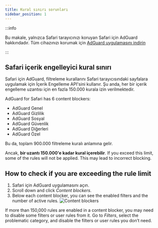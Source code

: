 ```yaml
---
title: Kural sınırı sorunları
sidebar_position: 1
---
```


:::info

Bu makale, yalnızca Safari tarayıcınızı koruyan Safari için AdGuard hakkındadır. Tüm cihazınızı korumak için [AdGuard uygulamasını indirin](https://agrd.io/download-kb-adblock)

:::

## Safari içerik engelleyici kural sınırı

Safari için AdGuard, filtreleme kurallarını Safari tarayıcısındaki sayfalara uygulamak için İçerik Engelleme API'sini kullanır. Şu anda, her bir içerik engelleme uzantısı için en fazla 150.000 kurala izin verilmektedir.

AdGuard for Safari has 6 content blockers:

- AdGuard Genel
- AdGuard Gizlilik
- AdGuard Sosyal
- AdGuard Güvenlik
- AdGuard Diğerleri
- AdGuard Özel

Bu da, toplam 900.000 filtreleme kuralı anlamına gelir.

Ancak, **bir uzantı 150.000'e kadar kural içerebilir**. If you exceed this limit, some of the rules will not be applied. This may lead to incorrect blocking.

## How to check if you are exceeding the rule limit

1. Safari için AdGuard uygulamasını açın.
2. Scroll down and click _Content blockers_.
3. Below each content blocker, you can see the enabled filters and the number of active rules.
   ![Content blockers](https://cdn.adtidy.org/content/Kb/ad_blocker/safari/adg-safari-cb.png)

If more than 150,000 rules are enabled in a content blocker, you may need to disable some filters or user rules from it. Go to _Filters_, select the problematic category, and disable the filters or user rules you don’t need.
